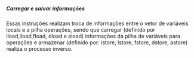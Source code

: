 ##### Carregar e salvar informações

 Essas instruções realizam troca de informações entre o vetor de variáveis locais e a pilha operações, sendo que carregar (definido por iload,lload,fload, dload e aload) informações da pilha de variáveis para operações e armazenar (definido por: istore, lstore, fstore, dstore, astore) realiza o processo inverso.